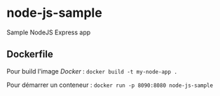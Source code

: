 # node-js-sample

Sample NodeJS Express app

## Dockerfile

Pour build l'image *Docker* : `docker build -t my-node-app .`

Pour démarrer un conteneur : `docker run -p 8090:8080 node-js-sample`
